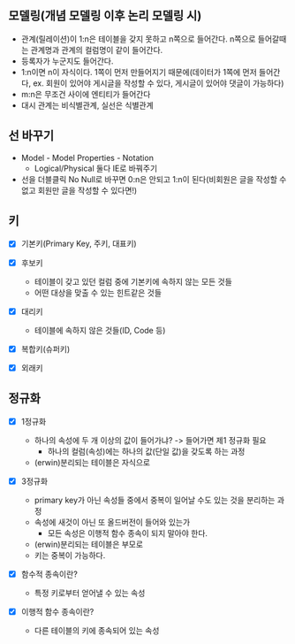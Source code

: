 ## 모델링(개념 모델링 이후 논리 모델링 시)
- 관계(릴레이션)이 1:n은 테이블을 갖지 못하고 n쪽으로 들어간다. n쪽으로 들어갈때는 관계명과 관계의 컬럼명이 같이 들어간다.
- 등록자가 누군지도 들어간다.
- 1:n이면 n이 자식이다. 1쪽이 먼저 만들어지기 때문에(데이터가 1쪽에 먼저 들어간다, ex. 회원이 있어야 게시글을 작성할 수 있다, 게시글이 있어야 댓글이 가능하다)
- m:n은 무조건 사이에 엔티티가 들어간다
- 대시 관계는 비식별관계, 실선은 식별관계




## 선 바꾸기
- Model - Model Properties - Notation
  - Logical/Physical 둘다 IE로 바꿔주기
- 선을 더블클릭 No Null로 바꾸면 0:n은 안되고 1:n이 된다(비회원은 글을 작성할 수 없고 회원만 글을 작성할 수 있다면!)

## 키
- [x] 기본키(Primary Key, 주키, 대표키)
- [x] 후보키
  - 테이블이 갖고 있던 컬럼 중에 기본키에 속하지 않는 모든 것들
  - 어떤 대상을 맞출 수 있는 힌트같은 것들
- [x] 대리키
  - 테이블에 속하지 않은 것들(ID, Code 등)
- [x] 복합키(슈퍼키)
- [x] 외래키


## 정규화
- [x] 1정규화
  - 하나의 속성에 두 개 이상의 값이 들어가냐? -> 들어가면 제1 정규화 필요
    - 하나의 컬럼(속성)에는 하나의 값(단일 값)을 갖도록 하는 과정
  - (erwin)분리되는 테이블은 자식으로
- [x] 3정규화
  - primary key가 아닌 속성들 중에서 중복이 일어날 수도 있는 것을 분리하는 과정
  - 속성에 새것이 아닌 또 올드버전이 들어와 있는가
    - 모든 속성은 이행적 함수 종속이 되지 말아야 한다.
  - (erwin)분리되는 테이블은 부모로
  - 키는 중복이 가능하다.
  
- [x] 함수적 종속이란?
  - 특정 키로부터 얻어낼 수 있는 속성
- [x] 이행적 함수 종속이란?
  - 다른 테이블의 키에 종속되어 있는 속성
